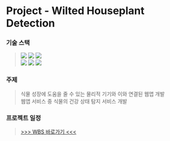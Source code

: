 # Project - Wilted Houseplant Detection

### 기술 스택
> <img src="https://img.shields.io/badge/PyTorch-EE4C2C?style=flat-square&logo=PyTorch&logoColor=white"> <img src="https://img.shields.io/badge/YOLO-00FFFF?style=flat-square&logo=YOLO&logoColor=white"> <img src="https://img.shields.io/badge/Google Colab-F9AB00?style=flat-square&logo=Google Colab&logoColor=white">
> <br> <img src="https://img.shields.io/badge/Python-3776AB?style=flat-square&logo=Python&logoColor=white"> <img src="https://img.shields.io/badge/Django-092E20?style=flat-square&logo=Django&logoColor=white">  <img src="https://img.shields.io/badge/Visual Studio Code-007ACC?style=flat-square&logo=Visual Studio Code&logoColor=white">

### 주제
> 식물 성장에 도움을 줄 수 있는 물리적 기기와 이와 연결된 웹앱 개발
> <br> 웹앱 서비스 중 식물의 건강 상태 탐지 서비스 개발

### 프로젝트 일정
> [>>> WBS 바로가기 <<<](https://docs.google.com/spreadsheets/d/1fMI0zRGw3pr7PJeak5cVxPyb6y7mVqiGhJyblehId4Y/edit#gid=1115838130)
